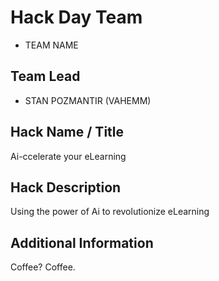 # Hack Day Team

- TEAM NAME

## Team Lead

- STAN POZMANTIR (VAHEMM)

## Hack Name / Title

Ai-ccelerate your eLearning

## Hack Description

Using the power of Ai to revolutionize eLearning

## Additional Information

Coffee? Coffee.
